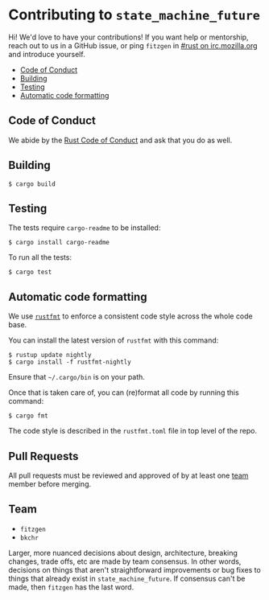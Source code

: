 # Contributing to `state_machine_future`

Hi! We'd love to have your contributions! If you want help or mentorship, reach
out to us in a GitHub issue, or ping `fitzgen`
in [#rust on irc.mozilla.org](irc://irc.mozilla.org#rust) and introduce
yourself.

<!-- START doctoc generated TOC please keep comment here to allow auto update -->
<!-- DON'T EDIT THIS SECTION, INSTEAD RE-RUN doctoc TO UPDATE -->


- [Code of Conduct](#code-of-conduct)
- [Building](#building)
- [Testing](#testing)
- [Automatic code formatting](#automatic-code-formatting)

<!-- END doctoc generated TOC please keep comment here to allow auto update -->

## Code of Conduct

We abide by the [Rust Code of Conduct][coc] and ask that you do as well.

[coc]: https://www.rust-lang.org/en-US/conduct.html

## Building

```
$ cargo build
```

## Testing

The tests require `cargo-readme` to be installed:
```
$ cargo install cargo-readme
```

To run all the tests:

```
$ cargo test
```

## Automatic code formatting

We use [`rustfmt`](https://github.com/rust-lang-nursery/rustfmt) to enforce a
consistent code style across the whole code base.

You can install the latest version of `rustfmt` with this command:

```
$ rustup update nightly
$ cargo install -f rustfmt-nightly
```

Ensure that `~/.cargo/bin` is on your path.

Once that is taken care of, you can (re)format all code by running this command:

```
$ cargo fmt
```

The code style is described in the `rustfmt.toml` file in top level of the repo.

## Pull Requests

All pull requests must be reviewed and approved of by at least one [team](#team)
member before merging.

## Team

* `fitzgen`
* `bkchr`

Larger, more nuanced decisions about design, architecture, breaking changes,
trade offs, etc are made by team consensus. In other words, decisions on things
that aren't straightforward improvements or bug fixes to things that already
exist in `state_machine_future`. If consensus can't be made, then `fitzgen` has
the last word.
